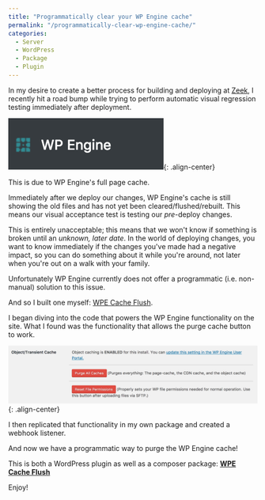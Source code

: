 ```yaml
---
title: "Programmatically clear your WP Engine cache"
permalink: "/programmatically-clear-wp-engine-cache/"
categories:
  - Server
  - WordPress
  - Package
  - Plugin
---
```


In my desire to create a better process for building and deploying at <a href="http://zeek.com">Zeek</a>, I recently hit a road bump while trying to perform automatic visual regression testing immediately after deployment.

![center-aligned-image](/images/wpengine.png){: .align-center}

This is due to WP Engine's full page cache.

Immediately after we deploy our changes, WP Engine's cache is still showing the old files and has not yet been cleared/flushed/rebuilt. This means our visual acceptance test is testing our <em>pre</em>-deploy changes.

This is entirely unacceptable; this means that we won't know if something is broken until an <em>unknown, later date</em>. In the world of deploying changes, you want to know immediately if the changes you've made had a negative impact, so you can do something about it while you're around, not later when you're out on a walk with your family.

Unfortunately WP Engine currently does not offer a programmatic (i.e. non-manual) solution to this issue.

And so I built one myself: <a href="https://github.com/a7/wpe-cache-flush/">WPE Cache Flush</a>.

I began diving into the code that powers the WP Engine functionality on the site. What I found was the functionality that allows the purge cache button to work.

![center-aligned-image](/images/wpe-purge-cache.png){: .align-center}

I then replicated that functionality in my own package and created a webhook listener.

And now we have a programmatic way to purge the WP Engine cache!

This is both a WordPress plugin as well as a composer package: <strong><a href="https://github.com/a7/wpe-cache-flush/">WPE Cache Flush</a></strong>

Enjoy!